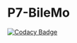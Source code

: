 # P7-BileMo
[![Codacy Badge](https://api.codacy.com/project/badge/Grade/9be11055b56c404990feeb9008d762ce)](https://app.codacy.com/gh/Gui-Dev86/P7-BileMo?utm_source=github.com&utm_medium=referral&utm_content=Gui-Dev86/P7-BileMo&utm_campaign=Badge_Grade_Settings)